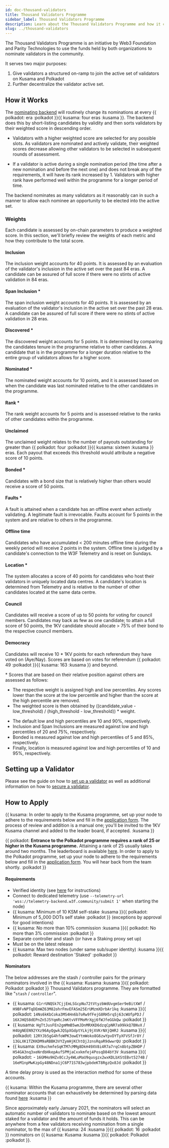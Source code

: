 ```yaml
---
id: doc-thousand-validators
title: Thousand Validators Programme
sidebar_label: Thousand Validators Programme
description: Learn about the Thousand Validators Programme and how it can support your validator endeavors.
slug: ../thousand-validators
---
```


The Thousand Validators Programme is an initiative by Web3 Foundation and Parity Technologies to use
the funds held by both organizations to nominate validators in the community.

It serves two major purposes: 
1. Give validators a structured on-ramp to join the active set of
validators on Kusama and Polkadot 
2. Further decentralize the validator active set.

## How it Works

The [nominating backend](https://github.com/w3f/1k-validators-be) will routinely change its nominations at every {{ polkadot: era :polkadot }}{{ kusama: four eras :kusama }}. The backend does this by short-listing candidates by validity and then sorts validators by their weighted score in descending order. 

- Validators with a higher weighted score are selected for any possible slots. As validators are nominated and actively validate, their weighted scores decrease allowing other validators to be selected in subsequent rounds of assessment. 

- If a validator is active during a single nomination period (the time after a new nomination and before the next one) and does not break any of the requirements, it will have its rank increased by 1. Validators with higher rank have performed well within the programme for a longer period of time.

The backend nominates as many validators as it reasonably can in such a manner to allow each nominee an opportunity to be elected into the active set.

### Weights

Each candidate is assessed by on-chain parameters to produce a weighted score. In this section, we'll briefly review the weights of each metric and how they contribute to the total score.

#### Inclusion

The inclusion weight accounts for 40 points. It is assessed by an evaluation of the validator's inclusion in the active set over the past 84 eras. A candidate can be assured of full score if there were no stints of active validation in 84 eras.

#### Span Inclusion *

The span inclusion weight accounts for 40 points. It is assessed by an evaluation of the validator's inclusion in the active set over the past 28 eras.  A candidate can be assured of full score if there were no stints of active validation in 28 eras.

#### Discovered *

The discovered weight accounts for 5 points. It is determined by comparing the candidates tenure in the programme relative to other candidates. A candidate that is in the programme for a longer duration relative to the entire group of validators allows for a higher score.

#### Nominated *

The nominated weight accounts for 10 points, and it is assessed based on when the candidate was last nominated relative to the other candidates in the programme.

#### Rank *

The rank weight accounts for 5 points and is assessed relative to the ranks of other candidates within the programme.  

#### Unclaimed

The unclaimed weight relates to the number of payouts outstanding for greater than {{ polkadot: four :polkadot }}{{ kusama: sixteen :kusama }} eras. Each payout that exceeds this threshold would attribute a negative score of 10 points.

#### Bonded *

Candidates with a bond size that is relatively higher than others would receive a score of 50 points.

#### Faults *

A fault is attained when a candidate has an offline event when actively validating. A legitimate fault is irrevocable. Faults account for 5 points in the system and are relative to others in the programme.

#### Offline time

Candidates who have accumulated < 200 minutes offline time during the weekly period will receive 2 points in the system.  Offline time is judged by a candidate's connection to the W3F Telemetry and is reset on Sundays.

#### Location *

The system allocates a score of 40 points for candidates who host their validators in uniquely located data centres. A candidate's location is determined from Telemetry and is relative to the number of other candidates located at the same data centre.

#### Council

Candidates will receive a score of up to 50 points for voting for council members. Candidates may back as few as one candidate; to attain a full score of 50 points, the 1KV candidate should allocate > 75% of their bond to the respective council members.

#### Democracy

Candidates will receive 10 * 1KV points for each referendum they have voted on (Aye/Nay). Scores are based on votes for referendum {{ polkadot: 49 :polkadot }}{{ kusama: 163 :kusama }} and beyond.

\* Scores that are based on their relative position against others are assessed as follows:  

* The respective weight is assigned high and low percentiles. Any scores lower than the score at the low percentile and higher than the score at the high percentile are removed.  
* The weighted score is then obtained by ((candidate_value - low_threshold) / (high_threshold - low_threshold)) * weight.
- The default low and high percentiles are 10 and 90%, respectively.
- Inclusion and Span Inclusions are measured against low and high percentiles of 20 and 75%, respectively.
- Bonded is measured against low and high percentiles of 5 and 85%, respectively.
- Finally, location is measured against low and high percentiles of 10 and 95%, respectively. 

## Setting up a Validator

Please see the guide on how to [set up a validator](../maintain/maintain-guides-how-to-validate-polkadot.md)
as well as additional information on how to [secure a validator](../maintain/maintain-guides-secure-validator.md).

## How to Apply

{{ kusama: In order to apply to the Kusama programme, set up your node to adhere to the requirements below 
and fill in the [application form][kusama 1kv form].  The process of review and addition is a manual one; you'll be invited to the 1KV Kusama channel and added to the leader board, if accepted. :kusama }}

{{ polkadot: **Entrance to the Polkadot programme requires a rank of 25 or higher in the Kusama programme.** 
Attaining a rank of 25 usually takes around two months. The leaderboard is available [here][leaderboard]. In order to apply to the Polkadot programme, set up your node to adhere to the requirements below
and fill in the [application form][polkadot 1kv form]. You will hear back from the team shortly. :polkadot }}

#### Requirements

- Verified identity (see [here][identity instructions] for instructions)
- Connect to dedicated telemetry (use
  `--telemetry-url 'wss://telemetry-backend.w3f.community/submit 1'` when starting the node)
- {{ kusama: Minimum of 10 KSM self-stake :kusama }}{{ polkadot: Minimum of 5_000 DOTs self stake :polkadot }} (exceptions by approval for good intentions)
- {{ kusama: No more than 10% commission :kusama }}{{ polkadot: No more than 3% commission :polkadot }}
- Separate controller and stash (or have a Staking proxy set up)
- Must be on the latest release
- {{ kusama: Max two nodes (under same sub/super identity) :kusama }}{{ polkadot: Reward destination 'Staked' :polkadot }}

#### Nominators

The below addresses are the stash / controller pairs for the primary nominators involved in the 
{{ kusama: Kusama :kusama }}{{ polkadot: Polkadot :polkadot }}
Thousand Validators programme. They are formatted like "`stash` / `controller`".

- {{ kusama: `G1rrUNQSk7CjjEmLSGcpNu72tVtyzbWdUvgmSer9eBitXWf` / `H9BFvNPTqDEmWZ63M82ohrFmvEFASm25ErUMzmXDrbAr1kq` :kusama }}{{ polkadot: `14Ns6kKbCoka3MS4Hn6b7oRw9fFejG8RH5rq5j63cWUfpPDJ` / `16XJHQ58dEPnZn5J5YqmRcJmKtvVFFMoMrXgj6fWJfeGGkQw` :polkadot }}
- {{ kusama: `HgTtJusFEn2gmMmB5wmJDnMRXKD6dzqCpNR7a99kkQ7BNvX` / `H4UgNEEN92YXz96AyQgwkJQSpXGdptYLkj9jXVKrNXjQHRJ` :kusama }}{{ polkadot: `12RYJb5gG4hfoWPK3owEYtmWoko8G6zwYpvDYTyXFVSfJr8Y` / `13GLXK1TZKKDM9aRBBK3VYZymHjKChtQjJznsRqaR9dwwrQU` :polkadot }}
- {{ kusama: `EX9uchmfeSqKTM7cMMg8DkH49XV8i4R7a7rqCn8btpZBHDP` / `H54GA3nq3xeNrdbHkepAufSPMjaCxxkmfej4PosqD84bY3V` :kusama }}{{ polkadot: - `16GMHo9HZv8CcJy4WLoMaU9qusgzx2wxKDLbXStEBvt5274B` / `16eM1npMwKzpGy48NDna1jC6P71S783wjpbdeKT8RgzQx8Jd` :polkadot }}

A time delay proxy is used as the interaction method for some of these accounts.

{{ kusama: Within the Kusama programme, there are several other nominator accounts that can exhaustively be determined by parsing data found [here](https://kusama.w3f.community/nominators) :kusama }}

Since approximately early January 2021, the nominators will select an automatic number of validators to nominate based on the lowest amount staked for a validator and the amount of funds it holds. This can be anywhere from a few validators receiving nomination from a single nominator, to the max of {{ kusama: 24 :kusama }}{{ polkadot: 16 :polkadot }} nominators on {{ kusama: Kusama :kusama }}{{ polkadot: Polkadot :polkadot }}.

[leaderboard]: https://thousand-validators.kusama.network/#/leaderboard
[kusama 1kv form]: https://forms.gle/xqYLoceTwg1qvc9i6
[polkadot 1kv form]: https://docs.google.com/forms/d/e/1FAIpQLSdS-alI-J2wgIRCQVjQC7ZbFiTnf36hYBdmO-1ARMjKbC7H9w/viewform
[identity instructions]: ../learn/mirror-learn-identity.md#setting-an-identity

